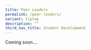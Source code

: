 ```yaml
---
title: Peer Leaders
permalink: /peer-leaders/
variant: tiptap
description: ""
third_nav_title: Student Development
---
```

<p>Coming soon....</p>